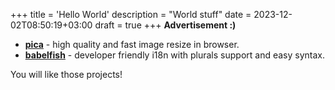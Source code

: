 +++
title = 'Hello World'
description = "World stuff"
date = 2023-12-02T08:50:19+03:00
draft = true
+++
__Advertisement :)__

- __[pica](https://nodeca.github.io/pica/demo/)__ - high quality and fast image resize in browser.
- __[babelfish](https://github.com/nodeca/babelfish/)__ - developer friendly i18n with plurals support and easy syntax.

You will like those projects!
